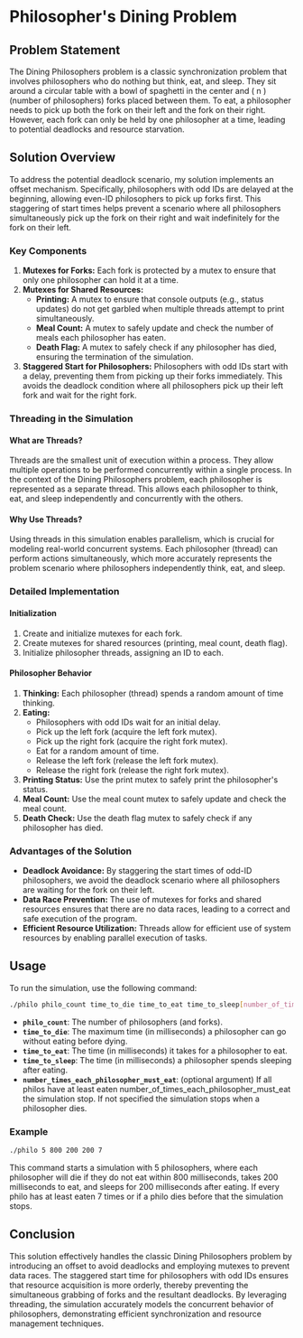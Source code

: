 # Philosopher's Dining Problem

## Problem Statement

The Dining Philosophers problem is a classic synchronization problem that involves philosophers who do nothing but think, eat, and sleep. They sit around a circular table with a bowl of spaghetti in the center and \( n \) (number of philosophers) forks placed between them. To eat, a philosopher needs to pick up both the fork on their left and the fork on their right. However, each fork can only be held by one philosopher at a time, leading to potential deadlocks and resource starvation.

## Solution Overview

To address the potential deadlock scenario, my solution implements an offset mechanism. Specifically, philosophers with odd IDs are delayed at the beginning, allowing even-ID philosophers to pick up forks first. This staggering of start times helps prevent a scenario where all philosophers simultaneously pick up the fork on their right and wait indefinitely for the fork on their left.

### Key Components

1. **Mutexes for Forks:** Each fork is protected by a mutex to ensure that only one philosopher can hold it at a time.
2. **Mutexes for Shared Resources:**
   - **Printing:** A mutex to ensure that console outputs (e.g., status updates) do not get garbled when multiple threads attempt to print simultaneously.
   - **Meal Count:** A mutex to safely update and check the number of meals each philosopher has eaten.
   - **Death Flag:** A mutex to safely check if any philosopher has died, ensuring the termination of the simulation.
3. **Staggered Start for Philosophers:** Philosophers with odd IDs start with a delay, preventing them from picking up their forks immediately. This avoids the deadlock condition where all philosophers pick up their left fork and wait for the right fork.

### Threading in the Simulation

#### What are Threads?

Threads are the smallest unit of execution within a process. They allow multiple operations to be performed concurrently within a single process. In the context of the Dining Philosophers problem, each philosopher is represented as a separate thread. This allows each philosopher to think, eat, and sleep independently and concurrently with the others.

#### Why Use Threads?

Using threads in this simulation enables parallelism, which is crucial for modeling real-world concurrent systems. Each philosopher (thread) can perform actions simultaneously, which more accurately represents the problem scenario where philosophers independently think, eat, and sleep.

### Detailed Implementation

#### Initialization
1. Create and initialize mutexes for each fork.
2. Create mutexes for shared resources (printing, meal count, death flag).
3. Initialize philosopher threads, assigning an ID to each.

#### Philosopher Behavior
1. **Thinking:** Each philosopher (thread) spends a random amount of time thinking.
2. **Eating:** 
   - Philosophers with odd IDs wait for an initial delay.
   - Pick up the left fork (acquire the left fork mutex).
   - Pick up the right fork (acquire the right fork mutex).
   - Eat for a random amount of time.
   - Release the left fork (release the left fork mutex).
   - Release the right fork (release the right fork mutex).
3. **Printing Status:** Use the print mutex to safely print the philosopher's status.
4. **Meal Count:** Use the meal count mutex to safely update and check the meal count.
5. **Death Check:** Use the death flag mutex to safely check if any philosopher has died.

### Advantages of the Solution

- **Deadlock Avoidance:** By staggering the start times of odd-ID philosophers, we avoid the deadlock scenario where all philosophers are waiting for the fork on their left.
- **Data Race Prevention:** The use of mutexes for forks and shared resources ensures that there are no data races, leading to a correct and safe execution of the program.
- **Efficient Resource Utilization:** Threads allow for efficient use of system resources by enabling parallel execution of tasks.

## Usage

To run the simulation, use the following command:

```sh
./philo philo_count time_to_die time_to_eat time_to_sleep[number_of_times_each_philosopher_must_eat]
```

- **`philo_count`**: The number of philosophers (and forks).
- **`time_to_die`**: The maximum time (in milliseconds) a philosopher can go without eating before dying.
- **`time_to_eat`**: The time (in milliseconds) it takes for a philosopher to eat.
- **`time_to_sleep`**: The time (in milliseconds) a philosopher spends sleeping after eating.
- **`number_times_each_philosopher_must_eat`**: (optional argument) If all philos have at least eaten number_of_times_each_philosopher_must_eat the simulation stop. If not specified the simulation stops when a philosopher dies.

### Example

```sh
./philo 5 800 200 200 7
```

This command starts a simulation with 5 philosophers, where each philosopher will die if they do not eat within 800 milliseconds, takes 200 milliseconds to eat, and sleeps for 200 milliseconds after eating. If every philo has at least eaten 7 times or if a philo dies before that the simulation stops.

## Conclusion

This solution effectively handles the classic Dining Philosophers problem by introducing an offset to avoid deadlocks and employing mutexes to prevent data races. The staggered start time for philosophers with odd IDs ensures that resource acquisition is more orderly, thereby preventing the simultaneous grabbing of forks and the resultant deadlocks. By leveraging threading, the simulation accurately models the concurrent behavior of philosophers, demonstrating efficient synchronization and resource management techniques.